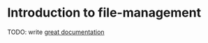 # Introduction to file-management

TODO: write [great documentation](http://jacobian.org/writing/what-to-write/)
